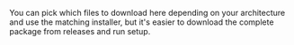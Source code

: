 You can pick which files to download here depending on your architecture and use the matching installer, but it's easier to download the complete package from releases and run setup.
